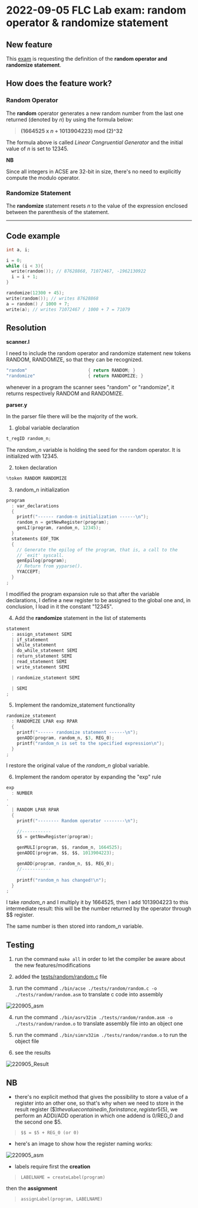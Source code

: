 # 2022-09-05 FLC Lab exam: random operator & randomize statement

## New feature
This [exam](https://github.com/GianlucaVigo/acse/tree/22-09-05) is requesting the definition of the **random operator and randomize statement**.

## How does the feature work?

### Random Operator

The **random** operator generates a new random number from the last one returned (denoted by _n_) by using the formula below: 

>  **(1664525 x _n_ + 1013904223) mod (2)^32**

The formula above is called _Linear Congruential Generator_ and the initial value of _n_ is set to 12345.

**NB**

Since all integers in ACSE are 32-bit in size, there's no need to explicitly compute the modulo operator.

### Randomize Statement

The **randomize** statement resets _n_ to the value of the expression enclosed between the parenthesis of the statement.

---
## Code example
```c
int a, i;

i = 0;
while (i < 3){
  write(random()); // 87628868, 71072467, -1962130922
  i = i + 1;
}

randomize(12300 + 45);
write(random()); // writes 87628868
a = random() / 1000 + 7;
write(a); // writes 71072467 / 1000 + 7 = 71079
```

## Resolution
**scanner.l**

I need to include the random operator and randomize statement new tokens RANDOM, RANDOMIZE, so that they can be recognized. 

```c
"random"                       { return RANDOM; }
"randomize"                    { return RANDOMIZE; }
```

whenever in a program the scanner sees "random" or "randomize", it returns respectively RANDOM and RANDOMIZE.

**parser.y**

In the parser file there will be the majority of the work.

1) global variable declaration

```c
t_regID random_n;
```
The _random\_n_ variable is holding the seed for the random operator. It is initialized with 12345.

2) token declaration

```c
%token RANDOM RANDOMIZE
```

3) random_n initialization

```c
program
  : var_declarations 
  {
    printf("------ random-n initialization ------\n");
    random_n = getNewRegister(program);
    genLI(program, random_n, 12345);
  }
  statements EOF_TOK
  {
    // Generate the epilog of the program, that is, a call to the
    // `exit' syscall.
    genEpilog(program);
    // Return from yyparse().
    YYACCEPT;
  }
;
```

I modified the program expansion rule so that after the variable declarations, I define a new register to be assigned to the global one and, in conclusion, I load in it the constant "12345".

4) Add the **randomize** statement in the list of statements

```c
statement
  : assign_statement SEMI
  | if_statement
  | while_statement
  | do_while_statement SEMI
  | return_statement SEMI
  | read_statement SEMI
  | write_statement SEMI

  | randomize_statement SEMI

  | SEMI
;
```

5) Implement the randomize_statement functionality

```c
randomize_statement
  : RANDOMIZE LPAR exp RPAR
  {
    printf("------ randomize statement ------\n");
    genADD(program, random_n, $3, REG_0);
    printf("random_n is set to the specified expression\n");
  }
;
```

I restore the original value of the _random\_n_ global variable.

6) Implement the random operator by expanding the "exp" rule

```c
exp
  : NUMBER
.
.
  | RANDOM LPAR RPAR
  {
    printf("-------- Random operator --------\n");

    //-----------
    $$ = getNewRegister(program);

    genMULI(program, $$, random_n, 1664525);
    genADDI(program, $$, $$, 1013904223);

    genADD(program, random_n, $$, REG_0);
    //-----------
    
    printf("random_n has changed!\n");
  }
;
```

I take _random\_n_ and I multiply it by 1664525, then I add 1013904223 to this intermediate result: this will be the number returned by the operator through $$ register.

The same number is then stored into random_n variable.


## Testing

1) run the command `make all` in order to let the compiler be aware about the new features/modifications

2) added the [tests/random/random.c](#code-example) file

3) run the command `./bin/acse ./tests/random/random.c -o ./tests/random/random.asm` to translate c code into assembly

![220905_asm](https://github.com/user-attachments/assets/acab3289-f147-4e2e-90a0-774260394427)

4) run the command `./bin/asrv32im ./tests/random/random.asm -o ./tests/random/random.o` to translate assembly file into an object one

5) run the command `./bin/simrv32im ./tests/random/random.o` to run the object file

6) see the results

![220905_Result](https://github.com/user-attachments/assets/22b84922-ce2d-4493-887b-429537c49e69)

## NB

* there's no explicit method that gives the possibility to store a value of a register into an other one, so that's why when we need to store in the result register ($$) the value contained in, for instance, register 5 ($5), we perform an ADDI/ADD operation in which one addend is 0/REG_0 and the second one $5.

> `$$ = $5 + REG_0 (or 0)`

* here's an image to show how the register naming works:

![220905_asm](https://github.com/user-attachments/assets/c550574a-f929-46f8-a911-e5d55cf26520)

* labels require first the **creation**

> `LABELNAME = createLabel(program)`

 then the **assignment**

> `assignLabel(program, LABELNAME)`
